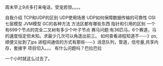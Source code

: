 周末早上9点多打来电话，受宠若惊。。。。

自我介绍
TCP和UDP的区别
UDP使用场景
UDP如何保障数据传输的可靠性
OSI七层模型
JVM模型
GC的各种方法
方法区都有哪些东西
指针和引用的区别
一个有699个节点的完全二叉树有多少个叶子节点
赛马问题:有36匹马，6个赛道，马的速度恒定但未知。求最少几次可以角逐出前三。
如何查看进程知道不----》ps,顺便又扯到了jps
进程间通信的方式有那些----》消息队列，管道，信号量,共享内存，套接字
项目切入。。。
有什么问题吗？巴拉巴拉


一个小时就这么过去了。


